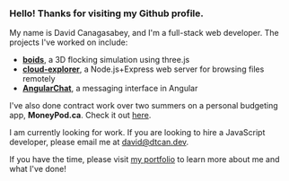 ### Hello! Thanks for visiting my Github profile.
My name is David Canagasabey, and I'm a full-stack web developer. The projects I've worked on include:
* **[boids](https://github.com/dtcan/boids)**, a 3D flocking simulation using three.js
* **[cloud-explorer](https://github.com/dtcan/cloud-explorer)**, a Node.js+Express web server for browsing files remotely
* **[AngularChat](https://github.com/dtcan/angular-chat)**, a messaging interface in Angular

I've also done contract work over two summers on a personal budgeting app, **MoneyPod.ca**. Check it out [here](https://moneypod.ca).

I am currently looking for work. If you are looking to hire a JavaScript developer, please email me at [david@dtcan.dev](mailto:david@dtcan.dev).

If you have the time, please visit [my portfolio](https://dtcan.dev) to learn more about me and what I've done!

